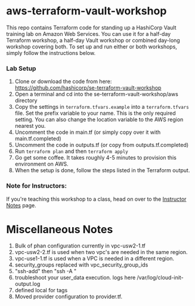 # aws-terraform-vault-workshop
This repo contains Terraform code for standing up a HashiCorp Vault training lab on Amazon Web Services. You can use it for a half-day Terraform workshop, a half-day Vault workshop or combined day-long workshop covering both. To set up and run either or both workshops, simply follow the instructions below.

### Lab Setup
1. Clone or download the code from here: https://github.com/hashicorp/se-terraform-vault-workshop
1. Open a terminal and cd into the se-terraform-vault-workshop/aws directory
1. Copy the settings in `terraform.tfvars.example` into a `terraform.tfvars` file. Set the prefix variable to your name. This is the only required setting. You can also change the location variable to the AWS region nearest you.
1. Uncomment the code in main.tf (or simply copy over it with main.tf.completed)
1. Uncomment the code in outputs.tf (or copy from outputs.tf.completed)
1. Run `terraform plan` and then `terraform apply`
1. Go get some coffee. It takes roughly 4-5 minutes to provision this environment on AWS.
1. When the setup is done, follow the steps listed in the Terraform output.

### Note for Instructors:
If you're teaching this workshop to a class, head on over to the [Instructor Notes](../INSTRUCTOR_NOTES.md) page.



# Miscellaneous Notes
1. Bulk of phan configuration currently in vpc-usw2-1.tf
1. vpc-usw2-2.tf is used when two vpc's are needed in the same region.
1. vpc-use1-1.tf is used when a VPC is needed in a different region.
1. security_groups replaced with vpc_security_group_ids
1. "ssh-add" then "ssh -A <bastion>"
1. troubleshoot your user_data execution. logs here /var/log/cloud-init-output.log
1. defined local for tags
1. Moved provider configuration to provider.tf.